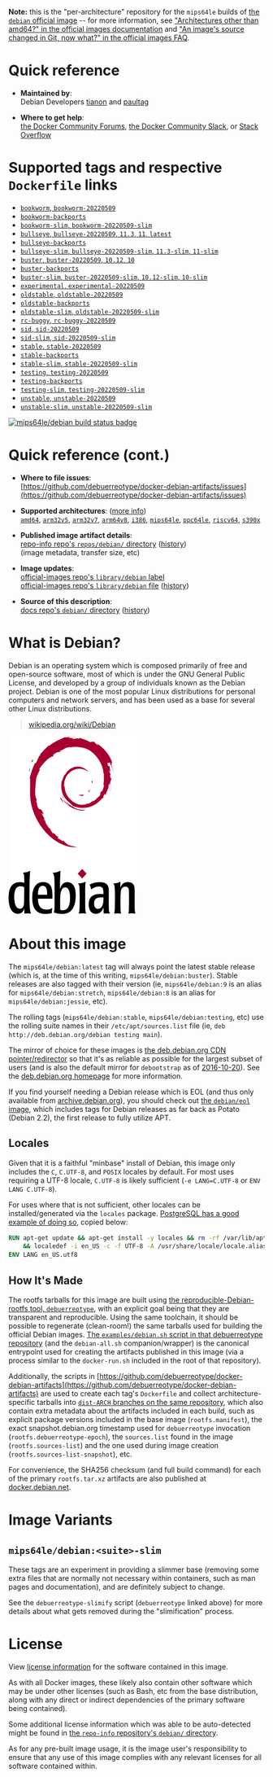<!--

********************************************************************************

WARNING:

    DO NOT EDIT "debian/README.md"

    IT IS AUTO-GENERATED

    (from the other files in "debian/" combined with a set of templates)

********************************************************************************

-->

**Note:** this is the "per-architecture" repository for the `mips64le` builds of [the `debian` official image](https://hub.docker.com/_/debian) -- for more information, see ["Architectures other than amd64?" in the official images documentation](https://github.com/docker-library/official-images#architectures-other-than-amd64) and ["An image's source changed in Git, now what?" in the official images FAQ](https://github.com/docker-library/faq#an-images-source-changed-in-git-now-what).

# Quick reference

-	**Maintained by**:  
	Debian Developers [tianon](https://qa.debian.org/developer.php?login=tianon) and [paultag](https://qa.debian.org/developer.php?login=paultag)

-	**Where to get help**:  
	[the Docker Community Forums](https://forums.docker.com/), [the Docker Community Slack](https://dockr.ly/slack), or [Stack Overflow](https://stackoverflow.com/search?tab=newest&q=docker)

# Supported tags and respective `Dockerfile` links

-	[`bookworm`, `bookworm-20220509`](https://github.com/debuerreotype/docker-debian-artifacts/blob/903652415ef2c7292022fb20844f123235871757/bookworm/Dockerfile)
-	[`bookworm-backports`](https://github.com/debuerreotype/docker-debian-artifacts/blob/903652415ef2c7292022fb20844f123235871757/bookworm/backports/Dockerfile)
-	[`bookworm-slim`, `bookworm-20220509-slim`](https://github.com/debuerreotype/docker-debian-artifacts/blob/903652415ef2c7292022fb20844f123235871757/bookworm/slim/Dockerfile)
-	[`bullseye`, `bullseye-20220509`, `11.3`, `11`, `latest`](https://github.com/debuerreotype/docker-debian-artifacts/blob/903652415ef2c7292022fb20844f123235871757/bullseye/Dockerfile)
-	[`bullseye-backports`](https://github.com/debuerreotype/docker-debian-artifacts/blob/903652415ef2c7292022fb20844f123235871757/bullseye/backports/Dockerfile)
-	[`bullseye-slim`, `bullseye-20220509-slim`, `11.3-slim`, `11-slim`](https://github.com/debuerreotype/docker-debian-artifacts/blob/903652415ef2c7292022fb20844f123235871757/bullseye/slim/Dockerfile)
-	[`buster`, `buster-20220509`, `10.12`, `10`](https://github.com/debuerreotype/docker-debian-artifacts/blob/903652415ef2c7292022fb20844f123235871757/buster/Dockerfile)
-	[`buster-backports`](https://github.com/debuerreotype/docker-debian-artifacts/blob/903652415ef2c7292022fb20844f123235871757/buster/backports/Dockerfile)
-	[`buster-slim`, `buster-20220509-slim`, `10.12-slim`, `10-slim`](https://github.com/debuerreotype/docker-debian-artifacts/blob/903652415ef2c7292022fb20844f123235871757/buster/slim/Dockerfile)
-	[`experimental`, `experimental-20220509`](https://github.com/debuerreotype/docker-debian-artifacts/blob/903652415ef2c7292022fb20844f123235871757/experimental/Dockerfile)
-	[`oldstable`, `oldstable-20220509`](https://github.com/debuerreotype/docker-debian-artifacts/blob/903652415ef2c7292022fb20844f123235871757/oldstable/Dockerfile)
-	[`oldstable-backports`](https://github.com/debuerreotype/docker-debian-artifacts/blob/903652415ef2c7292022fb20844f123235871757/oldstable/backports/Dockerfile)
-	[`oldstable-slim`, `oldstable-20220509-slim`](https://github.com/debuerreotype/docker-debian-artifacts/blob/903652415ef2c7292022fb20844f123235871757/oldstable/slim/Dockerfile)
-	[`rc-buggy`, `rc-buggy-20220509`](https://github.com/debuerreotype/docker-debian-artifacts/blob/903652415ef2c7292022fb20844f123235871757/rc-buggy/Dockerfile)
-	[`sid`, `sid-20220509`](https://github.com/debuerreotype/docker-debian-artifacts/blob/903652415ef2c7292022fb20844f123235871757/sid/Dockerfile)
-	[`sid-slim`, `sid-20220509-slim`](https://github.com/debuerreotype/docker-debian-artifacts/blob/903652415ef2c7292022fb20844f123235871757/sid/slim/Dockerfile)
-	[`stable`, `stable-20220509`](https://github.com/debuerreotype/docker-debian-artifacts/blob/903652415ef2c7292022fb20844f123235871757/stable/Dockerfile)
-	[`stable-backports`](https://github.com/debuerreotype/docker-debian-artifacts/blob/903652415ef2c7292022fb20844f123235871757/stable/backports/Dockerfile)
-	[`stable-slim`, `stable-20220509-slim`](https://github.com/debuerreotype/docker-debian-artifacts/blob/903652415ef2c7292022fb20844f123235871757/stable/slim/Dockerfile)
-	[`testing`, `testing-20220509`](https://github.com/debuerreotype/docker-debian-artifacts/blob/903652415ef2c7292022fb20844f123235871757/testing/Dockerfile)
-	[`testing-backports`](https://github.com/debuerreotype/docker-debian-artifacts/blob/903652415ef2c7292022fb20844f123235871757/testing/backports/Dockerfile)
-	[`testing-slim`, `testing-20220509-slim`](https://github.com/debuerreotype/docker-debian-artifacts/blob/903652415ef2c7292022fb20844f123235871757/testing/slim/Dockerfile)
-	[`unstable`, `unstable-20220509`](https://github.com/debuerreotype/docker-debian-artifacts/blob/903652415ef2c7292022fb20844f123235871757/unstable/Dockerfile)
-	[`unstable-slim`, `unstable-20220509-slim`](https://github.com/debuerreotype/docker-debian-artifacts/blob/903652415ef2c7292022fb20844f123235871757/unstable/slim/Dockerfile)

[![mips64le/debian build status badge](https://img.shields.io/jenkins/s/https/doi-janky.infosiftr.net/job/multiarch/job/mips64le/job/debian.svg?label=mips64le/debian%20%20build%20job)](https://doi-janky.infosiftr.net/job/multiarch/job/mips64le/job/debian/)

# Quick reference (cont.)

-	**Where to file issues**:  
	[https://github.com/debuerreotype/docker-debian-artifacts/issues](https://github.com/debuerreotype/docker-debian-artifacts/issues)

-	**Supported architectures**: ([more info](https://github.com/docker-library/official-images#architectures-other-than-amd64))  
	[`amd64`](https://hub.docker.com/r/amd64/debian/), [`arm32v5`](https://hub.docker.com/r/arm32v5/debian/), [`arm32v7`](https://hub.docker.com/r/arm32v7/debian/), [`arm64v8`](https://hub.docker.com/r/arm64v8/debian/), [`i386`](https://hub.docker.com/r/i386/debian/), [`mips64le`](https://hub.docker.com/r/mips64le/debian/), [`ppc64le`](https://hub.docker.com/r/ppc64le/debian/), [`riscv64`](https://hub.docker.com/r/riscv64/debian/), [`s390x`](https://hub.docker.com/r/s390x/debian/)

-	**Published image artifact details**:  
	[repo-info repo's `repos/debian/` directory](https://github.com/docker-library/repo-info/blob/master/repos/debian) ([history](https://github.com/docker-library/repo-info/commits/master/repos/debian))  
	(image metadata, transfer size, etc)

-	**Image updates**:  
	[official-images repo's `library/debian` label](https://github.com/docker-library/official-images/issues?q=label%3Alibrary%2Fdebian)  
	[official-images repo's `library/debian` file](https://github.com/docker-library/official-images/blob/master/library/debian) ([history](https://github.com/docker-library/official-images/commits/master/library/debian))

-	**Source of this description**:  
	[docs repo's `debian/` directory](https://github.com/docker-library/docs/tree/master/debian) ([history](https://github.com/docker-library/docs/commits/master/debian))

# What is Debian?

Debian is an operating system which is composed primarily of free and open-source software, most of which is under the GNU General Public License, and developed by a group of individuals known as the Debian project. Debian is one of the most popular Linux distributions for personal computers and network servers, and has been used as a base for several other Linux distributions.

> [wikipedia.org/wiki/Debian](https://en.wikipedia.org/wiki/Debian)

![logo](https://raw.githubusercontent.com/docker-library/docs/b449be7df57e9ed9086bb5821bfb5d6cdc5d67a4/debian/logo.png)

# About this image

The `mips64le/debian:latest` tag will always point the latest stable release (which is, at the time of this writing, `mips64le/debian:buster`). Stable releases are also tagged with their version (ie, `mips64le/debian:9` is an alias for `mips64le/debian:stretch`, `mips64le/debian:8` is an alias for `mips64le/debian:jessie`, etc).

The rolling tags (`mips64le/debian:stable`, `mips64le/debian:testing`, etc) use the rolling suite names in their `/etc/apt/sources.list` file (ie, `deb http://deb.debian.org/debian testing main`).

The mirror of choice for these images is [the deb.debian.org CDN pointer/redirector](https://deb.debian.org) so that it's as reliable as possible for the largest subset of users (and is also the default mirror for `debootstrap` as of [2016-10-20](https://anonscm.debian.org/cgit/d-i/debootstrap.git/commit/?id=9e8bc60ad1ccf3a25ce7890526b70059f3e770de)). See the [deb.debian.org homepage](https://deb.debian.org) for more information.

If you find yourself needing a Debian release which is EOL (and thus only available from [archive.debian.org](http://archive.debian.org)), you should check out [the `debian/eol` image](https://hub.docker.com/r/debian/eol/), which includes tags for Debian releases as far back as Potato (Debian 2.2), the first release to fully utilize APT.

## Locales

Given that it is a faithful "minbase" install of Debian, this image only includes the `C`, `C.UTF-8`, and `POSIX` locales by default. For most uses requiring a UTF-8 locale, `C.UTF-8` is likely sufficient (`-e LANG=C.UTF-8` or `ENV LANG C.UTF-8`).

For uses where that is not sufficient, other locales can be installed/generated via the `locales` package. [PostgreSQL has a good example of doing so](https://github.com/docker-library/postgres/blob/69bc540ecfffecce72d49fa7e4a46680350037f9/9.6/Dockerfile#L21-L24), copied below:

```dockerfile
RUN apt-get update && apt-get install -y locales && rm -rf /var/lib/apt/lists/* \
	&& localedef -i en_US -c -f UTF-8 -A /usr/share/locale/locale.alias en_US.UTF-8
ENV LANG en_US.utf8
```

## How It's Made

The rootfs tarballs for this image are built using [the reproducible-Debian-rootfs tool, `debuerreotype`](https://github.com/debuerreotype/debuerreotype), with an explicit goal being that they are transparent and reproducible. Using the same toolchain, it should be possible to regenerate (clean-room!) the same tarballs used for building the official Debian images. [The `examples/debian.sh` script in that debuerreotype repository](https://github.com/debuerreotype/debuerreotype/blob/master/examples/debian.sh) (and the `debian-all.sh` companion/wrapper) is the canonical entrypoint used for creating the artifacts published in this image (via a process similar to the `docker-run.sh` included in the root of that repository).

Additionally, the scripts in [https://github.com/debuerreotype/docker-debian-artifacts](https://github.com/debuerreotype/docker-debian-artifacts) are used to create each tag's `Dockerfile` and collect architecture-specific tarballs into [`dist-ARCH` branches on the same repository](https://github.com/debuerreotype/docker-debian-artifacts/branches), which also contain extra metadata about the artifacts included in each build, such as explicit package versions included in the base image (`rootfs.manifest`), the exact snapshot.debian.org timestamp used for `debuerreotype` invocation (`rootfs.debuerreotype-epoch`), the `sources.list` found in the image (`rootfs.sources-list`) and the one used during image creation (`rootfs.sources-list-snapshot`), etc.

For convenience, the SHA256 checksum (and full build command) for each of the primary `rootfs.tar.xz` artifacts are also published at [docker.debian.net](https://docker.debian.net/).

# Image Variants

## `mips64le/debian:<suite>-slim`

These tags are an experiment in providing a slimmer base (removing some extra files that are normally not necessary within containers, such as man pages and documentation), and are definitely subject to change.

See the `debuerreotype-slimify` script (`debuerreotype` linked above) for more details about what gets removed during the "slimification" process.

# License

View [license information](https://www.debian.org/social_contract#guidelines) for the software contained in this image.

As with all Docker images, these likely also contain other software which may be under other licenses (such as Bash, etc from the base distribution, along with any direct or indirect dependencies of the primary software being contained).

Some additional license information which was able to be auto-detected might be found in [the `repo-info` repository's `debian/` directory](https://github.com/docker-library/repo-info/tree/master/repos/debian).

As for any pre-built image usage, it is the image user's responsibility to ensure that any use of this image complies with any relevant licenses for all software contained within.
